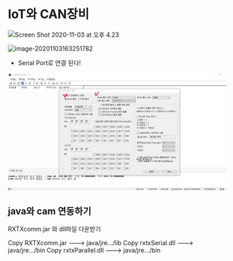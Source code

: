 # IoT와 CAN장비

![Screen Shot 2020-11-03 at 오후 4.23](C:%5CUsers%5Ci%5CDesktop%5CScreen%20Shot%202020-11-03%20at%20%EC%98%A4%ED%9B%84%204.23.png)

![image-20201103163251782](C:%5CUsers%5Ci%5CAppData%5CRoaming%5CTypora%5Ctypora-user-images%5Cimage-20201103163251782.png)



- Serial Port로 연결 된다!



![image-20201103170618304](IoT%EC%99%80%20CAN%EC%9E%A5%EB%B9%84/image-20201103170618304.png)



## java와 cam 연동하기

RXTXcomm.jar 와 dll파일 다운받기

Copy RXTXcomm.jar ---> java/jre.../lib
Copy rxtxSerial.dll ---> java/jre.../bin
Copy rxtxParallel.dll ---> java/jre.../bin